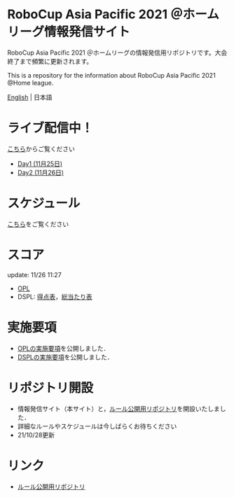 
# RoboCup Asia Pacific 2021 ＠ホームリーグ情報発信サイト
RoboCup Asia Pacific 2021 ＠ホームリーグの情報発信用リポジトリです。大会終了まで頻繁に更新されます。

This is a repository for the information about RoboCup Asia Pacific 2021 @Home league.

[English](README_en.md) | 日本語

# ライブ配信中！

[こちら](https://youtu.be/ULgCVyfgaBM)からご覧ください

- [Day1 (11月25日)](https://youtu.be/EgJm-qzpyok)
- [Day2 (11月26日)](https://youtu.be/ULgCVyfgaBM)

# スケジュール

[こちら](./Data/schedule.pdf)をご覧ください

# スコア
update: 11/26 11:27
- [OPL](./Score/スコアシート_11251731_OPL.pdf)
- DSPL: [得点表](./Score/スコアシート_11261127_DSPL1.pdf)，[総当たり表](./Score/スコアシート_11261127_DSPL2.pdf)

# 実施要項

- [OPLの実施要項](./Data/opl_jp.md)を公開しました．
- [DSPLの実施要項](./Data/dspl.md)を公開しました．


# リポジトリ開設

- 情報発信サイト（本サイト）と，[ルール公開用リポジトリ](https://github.com/RoboCupAtHomeJP/Rule2021)を開設いたしました．
- 詳細なルールやスケジュールは今しばらくお待ちください
- 21/10/28更新

# リンク
- [ルール公開用リポジトリ](https://github.com/RoboCupAtHomeJP/Rule2021)

